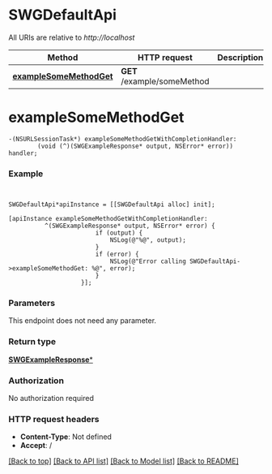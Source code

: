 # SWGDefaultApi

All URIs are relative to *http://localhost*

Method | HTTP request | Description
------------- | ------------- | -------------
[**exampleSomeMethodGet**](SWGDefaultApi.md#examplesomemethodget) | **GET** /example/someMethod | 


# **exampleSomeMethodGet**
```objc
-(NSURLSessionTask*) exampleSomeMethodGetWithCompletionHandler: 
        (void (^)(SWGExampleResponse* output, NSError* error)) handler;
```





### Example
```objc


SWGDefaultApi*apiInstance = [[SWGDefaultApi alloc] init];

[apiInstance exampleSomeMethodGetWithCompletionHandler: 
          ^(SWGExampleResponse* output, NSError* error) {
                        if (output) {
                            NSLog(@"%@", output);
                        }
                        if (error) {
                            NSLog(@"Error calling SWGDefaultApi->exampleSomeMethodGet: %@", error);
                        }
                    }];
```

### Parameters
This endpoint does not need any parameter.

### Return type

[**SWGExampleResponse***](SWGExampleResponse.md)

### Authorization

No authorization required

### HTTP request headers

 - **Content-Type**: Not defined
 - **Accept**: /

[[Back to top]](#) [[Back to API list]](../README.md#documentation-for-api-endpoints) [[Back to Model list]](../README.md#documentation-for-models) [[Back to README]](../README.md)


